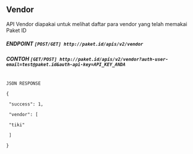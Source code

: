## Vendor

API Vendor diapakai untuk melihat daftar para vendor yang telah memakai Paket ID

##### ENDPOINT `[POST/GET] http://paket.id/apis/v2/vendor`

##### CONTOH `[GET/POST] http://paket.id/apis/v2/vendor?auth-user-email=test@paket.id&auth-api-key=API_KEY_ANDA`

```

JSON RESPONSE

{

 "success": 1,

 "vendor": [

 "tiki"

 ]

}

```

